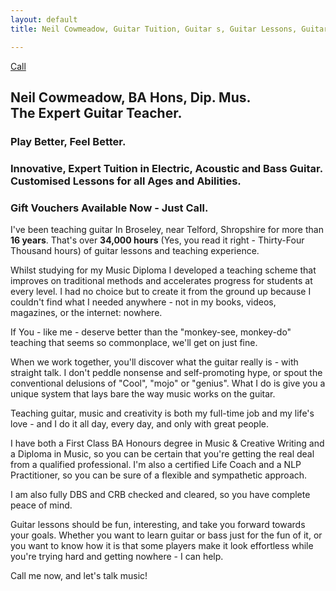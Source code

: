 ```yaml
---
layout: default
title: Neil Cowmeadow, Guitar Tuition, Guitar s, Guitar Lessons, Guitar Teacher, Bass Lessons, Instrument Repair, Technician, Telford, Guitar Repair, Guitar Expert, How to Play Guitar, How to Play Bass, DBS, CRB checked, Broseley, Bridgnorth, Much Wenlock, How to Compose, Composition, Technique, Easy Guitar, For Beginners, For Intermediates, For Experts, easy strings, song writing, arthritis, pain, wrist, fingers, sore

---
```


<div class="jumbotron">
  <a class="btn btn-large btn-success" href="tel:07968077280" onclick="ga('send', 'event', 'button', 'click', 'call-me'); return true;">
    Call
  </a>
  <div class="text">
    <h2>Neil Cowmeadow, BA Hons, Dip. Mus.<br /><strong>The Expert Guitar Teacher.</strong></h2>
    <h3>Play Better, Feel Better.</h3>
    <h3> Innovative, Expert Tuition in Electric, Acoustic and Bass Guitar.<br/>Customised Lessons for all Ages and Abilities.</h3>
  </div>
</div>

<h3>
  Gift Vouchers Available Now - Just Call.
</h3>

   I've been teaching guitar In Broseley, near Telford, Shropshire for more than <strong>16 years</strong>. That's over <strong>34,000 hours</strong> (Yes, you read it right - Thirty-Four Thousand hours) of guitar lessons and teaching experience.
   
   Whilst studying for my Music Diploma I developed a teaching scheme that improves on traditional methods and accelerates progress for students at every level. I had no choice but to create it from the ground up because I couldn't find what I needed anywhere - not in my books, videos, magazines, or the internet: nowhere.
   
   If You - like me - deserve better than the "monkey-see, monkey-do" teaching that seems so commonplace, we'll get on just fine. 
  
  When we work together, you'll discover what the guitar really is - with straight talk. I don't peddle  nonsense and self-promoting hype, or spout the conventional delusions of "Cool", "mojo" or "genius". What I do is give you a unique system that lays bare the way music works on the guitar.

  Teaching guitar, music and creativity is both my full-time job and my life's love - and I do it all day, every day, and only with great people. 

 

  I have both a First Class BA Honours degree in Music & Creative Writing and a Diploma in Music, so you can be certain that you're getting the real deal from a qualified professional. I'm also a certified Life Coach and a NLP Practitioner, so you can be sure of a flexible and sympathetic approach.

I am also fully DBS and CRB checked and cleared, so you have complete peace of mind.

Guitar lessons should be fun, interesting, and take you forward towards your goals. Whether you want to learn guitar or bass just for the fun of it, or you want to know how it is that some players make it look effortless while you're trying hard and getting nowhere - I can help. 

Call me now, and let's talk music!


